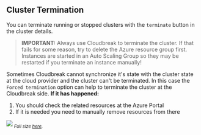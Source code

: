 ## Cluster Termination

You can terminate running or stopped clusters with the `terminate` button in the cluster details.

>**IMPORTANT:** Always use Cloudbreak to terminate the cluster. If that fails for some reason, try to delete the 
Azure resource group first. Instances are started in an Auto Scaling Group so they may be restarted if you terminate an 
instance manually!

Sometimes Cloudbreak cannot synchronize it's state with the cluster state at the cloud provider and the cluster can't
 be terminated. In this case the `Forced termination` option can help to terminate the cluster at the Cloudbreak 
 side. **If it has happened:**

1. You should check the related resources at the Azure Portal
2. If it is needed you need to manually remove resources from there

![](/azure/images/azure-forceterminate.png)
<sub>*Full size [here](/azure/images/azure-forceterminate.png).*</sub>
